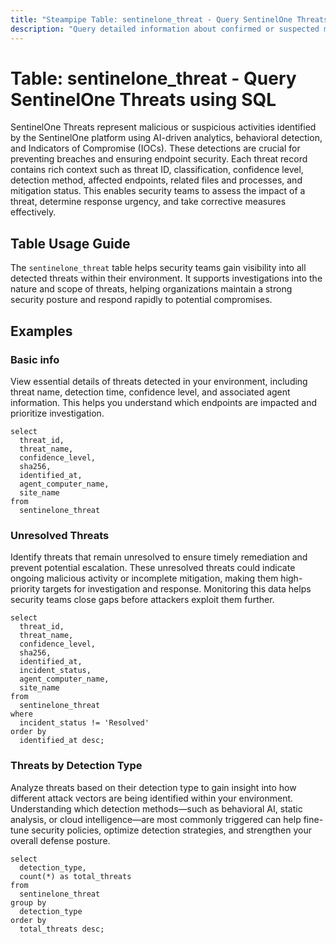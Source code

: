 ```yaml
---
title: "Steampipe Table: sentinelone_threat - Query SentinelOne Threats using SQL"
description: "Query detailed information about confirmed or suspected malicious activities detected across the SentinelOne platform."
---
```


# Table: sentinelone_threat - Query SentinelOne Threats using SQL

SentinelOne Threats represent malicious or suspicious activities identified by the SentinelOne platform using AI-driven analytics, behavioral detection, and Indicators of Compromise (IOCs). These detections are crucial for preventing breaches and ensuring endpoint security. Each threat record contains rich context such as threat ID, classification, confidence level, detection method, affected endpoints, related files and processes, and mitigation status. This enables security teams to assess the impact of a threat, determine response urgency, and take corrective measures effectively.

## Table Usage Guide

The `sentinelone_threat` table helps security teams gain visibility into all detected threats within their environment. It supports investigations into the nature and scope of threats, helping organizations maintain a strong security posture and respond rapidly to potential compromises.

## Examples

### Basic info
View essential details of threats detected in your environment, including threat name, detection time, confidence level, and associated agent information. This helps you understand which endpoints are impacted and prioritize investigation.

```sql+postgres
select
  threat_id,
  threat_name,
  confidence_level,
  sha256,
  identified_at,
  agent_computer_name,
  site_name
from
  sentinelone_threat
```

### Unresolved Threats
Identify threats that remain unresolved to ensure timely remediation and prevent potential escalation. These unresolved threats could indicate ongoing malicious activity or incomplete mitigation, making them high-priority targets for investigation and response. Monitoring this data helps security teams close gaps before attackers exploit them further.

```sql+postgres
select
  threat_id,
  threat_name,
  confidence_level,
  sha256,
  identified_at,
  incident_status,
  agent_computer_name,
  site_name
from
  sentinelone_threat
where
  incident_status != 'Resolved'
order by
  identified_at desc;
```

### Threats by Detection Type
Analyze threats based on their detection type to gain insight into how different attack vectors are being identified within your environment. Understanding which detection methods—such as behavioral AI, static analysis, or cloud intelligence—are most commonly triggered can help fine-tune security policies, optimize detection strategies, and strengthen your overall defense posture.

```sql+postgres
select
  detection_type,
  count(*) as total_threats
from
  sentinelone_threat
group by
  detection_type
order by
  total_threats desc;
```
